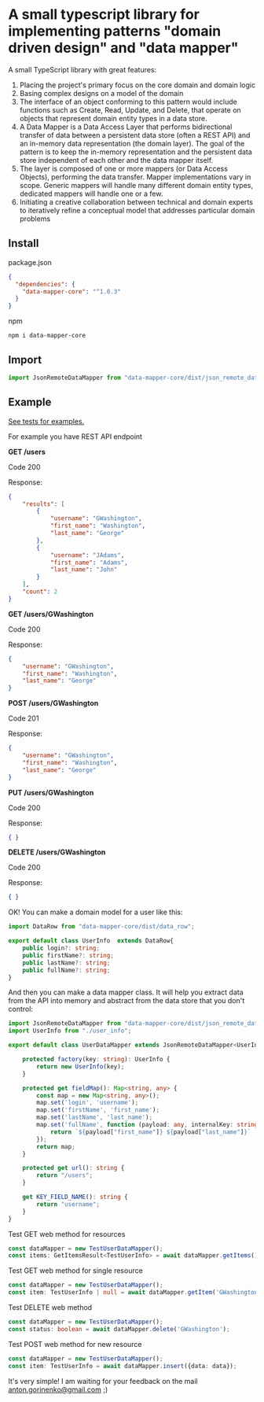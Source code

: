 # A small typescript library for implementing patterns "domain driven design" and "data mapper"
A small TypeScript library with great features:
1. Placing the project's primary focus on the core domain and domain logic
1. Basing complex designs on a model of the domain
1. The interface of an object conforming to this pattern would include functions such as Create, Read, Update, and Delete, 
that operate on objects that represent domain entity types in a data store.
1. A Data Mapper is a Data Access Layer that performs bidirectional transfer of data between a persistent data store 
(often a REST API) and an in-memory data representation (the domain layer). 
The goal of the pattern is to keep the in-memory representation and the persistent data store independent of each other 
and the data mapper itself. 
1. The layer is composed of one or more mappers (or Data Access Objects), performing the data transfer. 
Mapper implementations vary in scope. Generic mappers will handle many different domain entity types, dedicated mappers will 
handle one or a few.
1. Initiating a creative collaboration between technical and domain experts to iteratively refine a conceptual model 
that addresses particular domain problems
## Install
package.json
```json
{
  "dependencies": {
    "data-mapper-core": "^1.0.3"
  }
}
```
npm
```
npm i data-mapper-core
```
## Import
```javascript
import JsonRemoteDataMapper from "data-mapper-core/dist/json_remote_data_mapper";
```
## Example
[See tests for examples.](https://github.com/agorinenko/data-mapper-core/blob/master/tests/remote_data_mapper.test.ts)

For example you have REST API endpoint

**GET /users**

Code 200

Response:
```json
{
    "results": [
        {
            "username": "GWashington",
            "first_name": "Washington",
            "last_name": "George"
        },
        {
            "username": "JAdams",
            "first_name": "Adams",
            "last_name": "John"
        }
    ],
    "count": 2
}
```
**GET /users/GWashington**

Code 200

Response:
```json
{
    "username": "GWashington",
    "first_name": "Washington",
    "last_name": "George"
}
```
**POST /users/GWashington**

Code 201

Response:
```json
{
    "username": "GWashington",
    "first_name": "Washington",
    "last_name": "George"
}
```
**PUT /users/GWashington**

Code 200

Response:
```json
{ }
```
**DELETE /users/GWashington**

Code 200

Response:
```json
{ }
```
OK! You can make a domain model for a user like this:
```typescript
import DataRow from "data-mapper-core/dist/data_row";

export default class UserInfo  extends DataRow{
    public login?: string;
    public firstName?: string;
    public lastName?: string;
    public fullName?: string;
}
```
And then you can make a data mapper class. It will help you extract data from the API into memory and abstract from the 
data store that you don't control:
```typescript
import JsonRemoteDataMapper from "data-mapper-core/dist/json_remote_data_mapper";
import UserInfo from "./user_info";

export default class UserDataMapper extends JsonRemoteDataMapper<UserInfo> {

    protected factory(key: string): UserInfo {
        return new UserInfo(key);
    }

    protected get fieldMap(): Map<string, any> {
        const map = new Map<string, any>();
        map.set('login', 'username');
        map.set('firstName', 'first_name');
        map.set('lastName', 'last_name');
        map.set('fullName', function (payload: any, internalKey: string) {
            return `${payload["first_name"]} ${payload["last_name"]}`
        });
        return map;
    }

    protected get url(): string {
        return "/users";
    }

    get KEY_FIELD_NAME(): string {
        return "username";
    }
}
```
Test GET web method for resources
```typescript
const dataMapper = new TestUserDataMapper();
const items: GetItemsResult<TestUserInfo> = await dataMapper.getItems();
```
Test GET web method for single resource
```typescript
const dataMapper = new TestUserDataMapper();
const item: TestUserInfo | null = await dataMapper.getItem('GWashington');
```
Test DELETE web method
```typescript
const dataMapper = new TestUserDataMapper();
const status: boolean = await dataMapper.delete('GWashington');
```
Test POST web method for new resource
```typescript
const dataMapper = new TestUserDataMapper();
const item: TestUserInfo = await dataMapper.insert({data: data});
```
It's very simple! I am waiting for your feedback on the mail anton.gorinenko@gmail.com ;)
